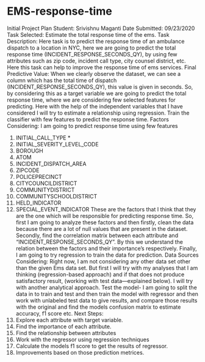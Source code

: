 # EMS-response-time

Initial Project Plan
Student: Srivishnu Maganti 
Date Submitted: 09/23/2020
Task Selected: Estimate the total response time of the ems.
Task Description: Here task is to predict the response time of an ambulance dispatch to a location in NYC, here we are going to predict the total response time (INCIDENT_RESPONSE_SECONDS_QY), by using few attributes such as zip code, incident call type, city counsel district, etc. Here this task can help to improve the response time of ems services. 
Final Predictive Value: When we clearly observe the dataset, we can see a column which has the total time of dispatch (INCIDENT_RESPONSE_SECONDS_QY), this value is given in seconds. So, by considering this as a target variable we are going to predict the total response time, where we are considering few selected features for predicting. Here with the help of the independent variables that I have considered I will try to estimate a relationship using regression. Train the classifier with few features to predict the response time.
Factors Considering: 
I am going to predict response time using few features 
1.	INITIAL_CALL_TYPE *
2.	INITIAL_SEVERITY_LEVEL_CODE
3.	BOROUGH
4.	ATOM
5.	INCIDENT_DISPATCH_AREA
6.	ZIPCODE
7.	POLICEPRECINCT
8.	CITYCOUNCILDISTRICT
9.	COMMUNITYDISTRICT
10.	COMMUNITYSCHOOLDISTRICT
11.	HELD_INDICATOR
12.	SPECIAL_EVENT_INDICATOR
These are the factors that I think that they are the one which will be responsible for predicting response time.
So, first I am going to analyze these factors and then firstly, clean the data because there are a lot of null values that are present in the dataset. Secondly, find the correlation matrix between each attribute and “INCIDENT_RESPONSE_SECONDS_QY”. By this we understand the relation between the factors and their importance’s respectively. Finally, I am going to try regression to train the data for prediction.
Data Sources Considering:
Right now, I am not considering any other data set other than the given Ems data set. But first I will try with my analyses that I am thinking (regression-based approach) and if that does not produce satisfactory result, (working with test data—explained below). I will try with another analytical approach. 
Test the model- I am going to split the data in to train and test and then train the model with regressor and then work with unlabeled test data to give results, and compare those results with the original and find the models confusion matrix to estimate accuracy, f1 score etc.
Next Steps:
1.	Explore each attribute with target variable.
2.	Find the importance of each attribute.
3.	Find the relationship between attributes
4.	Work with the regressor using regression techniques
5.	Calculate the models f1 score to get the results of regressor.
6.	Improvements based on those prediction metrices.

